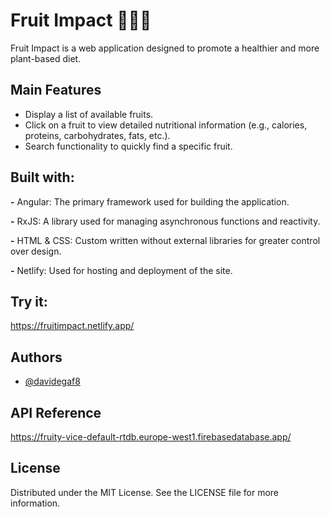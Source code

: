 
# Fruit Impact 🍏🍌🍇

Fruit Impact is a web application designed to promote a healthier and more plant-based diet.

## Main Features

- Display a list of available fruits.
- Click on a fruit to view detailed nutritional information (e.g., calories, proteins, carbohydrates, fats, etc.).
- Search functionality to quickly find a specific fruit.


## Built with:

**-** Angular: The primary framework used for building the application.

**-** RxJS: A library used for managing asynchronous functions and reactivity.

**-** HTML & CSS: Custom written without external libraries for greater control over design.

**-** Netlify: Used for hosting and deployment of the site.



## Try it:

https://fruitimpact.netlify.app/


## Authors

- [@davidegaf8](https://github.com/davidegaf8)


## API Reference

https://fruity-vice-default-rtdb.europe-west1.firebasedatabase.app/
## License

Distributed under the MIT License. See the LICENSE file for more information.

